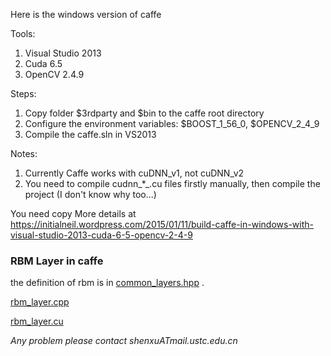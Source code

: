 Here is the windows version of caffe

Tools:
1. Visual Studio 2013
2. Cuda 6.5
3. OpenCV 2.4.9

Steps:
1. Copy folder $3rdparty and $bin to the caffe root directory
2. Configure the environment variables: $BOOST_1_56_0, $OPENCV_2_4_9
3. Compile the caffe.sln in VS2013

Notes:
1. Currently Caffe works with cuDNN_v1, not cuDNN_v2
2. You need to compile cudnn_*_.cu files firstly manually, then compile the project (I don't know why too...)

You need copy 
More details at https://initialneil.wordpress.com/2015/01/11/build-caffe-in-windows-with-visual-studio-2013-cuda-6-5-opencv-2-4-9

### RBM Layer in caffe
the definition of rbm is in [common_layers.hpp](./include/caffe/common_layers.hpp) .

[rbm_layer.cpp](./src/caffe/layers/rbm_layer.cpp)

[rbm_layer.cu](./src/caffe/layers/rbm_layer.cu)

*Any problem please contact shenxuATmail.ustc.edu.cn*